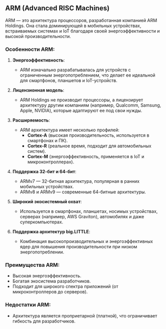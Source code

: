 ## **ARM (Advanced RISC Machines)**

ARM — это архитектура процессоров, разработанная компанией ARM Holdings. Она стала доминирующей в мобильных устройствах, встраиваемых системах и IoT благодаря своей энергоэффективности и высокой производительности.

### **Особенности ARM:**

1. **Энергоэффективность**:
    
    - ARM изначально разрабатывалась для устройств с ограниченным энергопотреблением, что делает ее идеальной для смартфонов, планшетов и IoT-устройств.
2. **Лицензионная модель**:
    
    - ARM Holdings не производит процессоры, а лицензирует архитектуру другим компаниям (например, Qualcomm, Samsung, Apple, NVIDIA), которые адаптируют ее под свои нужды.
3. **Расширяемость**:
    
    - ARM архитектура имеет несколько профилей:
        - **Cortex-A** (высокая производительность, используется в смартфонах и ПК).
        - **Cortex-R** (реальное время, подходит для автомобильных систем).
        - **Cortex-M** (энергоэффективность, применяется в IoT и микроконтроллерах).
4. **Поддержка 32-бит и 64-бит**:
    
    - ARMv7 — 32-битная архитектура, популярная в ранних мобильных устройствах.
    - ARMv8 и ARMv9 — современные 64-битные архитектуры.
5. **Широкий экосистемный охват**:
    
    - Используется в смартфонах, планшетах, носимых устройствах, серверах (например, AWS Graviton), автомобилях и даже суперкомпьютерах.
6. **Поддержка архитектур big.LITTLE**:
    
    - Комбинация высокопроизводительных и энергоэффективных ядер для повышения производительности при низком энергопотреблении.

### **Преимущества ARM:**

- Высокая энергоэффективность.
- Богатая экосистема разработчиков.
- Подходит для широкого спектра приложений (от микроконтроллеров до серверов).

### **Недостатки ARM:**

- Архитектура является проприетарной (платной), что ограничивает гибкость для разработчиков.